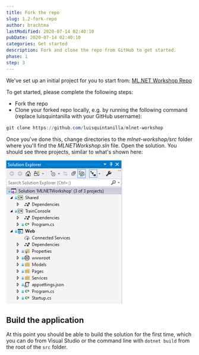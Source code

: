 ```yaml
---
title: Fork the repo
slug: 1.2-fork-repo
author: brachtma
lastModified: 2020-07-14 02:40:10
pubDate: 2020-07-14 02:40:10
categories: Get started
description: Fork and clone the repo from GitHub to get started.
phase: 1
step: 3
---
```


We've set up an initial project for you to start from: [ML.NET Workshop Repo](https://github.com/luisquintanilla/mlnet-workshop)

To get started, please complete the following steps:
- Fork the repo
- Clone your forked repo locally, e.g. by running the following command (replace luisquintanilla with your GitHub username):
```powershell
git clone https://github.com/luisquintanilla/mlnet-workshop
```

Once you've done this, change directories to the *mlnet-workshop/src* folder where you'll find the *MLNETWorkshop.sln* file. Open the solution. You should see three projects, similar to what's shown here:

![Project structure](./media/project-structure.png)

## Build the application

At this point you should be able to build the solution for the first time, which you can do from Visual Studio or the command line with `dotnet build` from the root of the `src` folder.